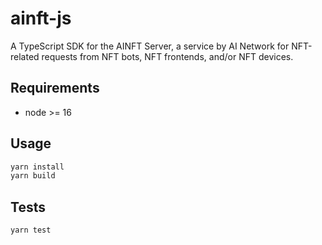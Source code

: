 # ainft-js

A TypeScript SDK for the AINFT Server, a service by AI Network for NFT-related requests from NFT bots, NFT frontends, and/or NFT devices.

## Requirements
- node >= 16

## Usage
```bash
yarn install
yarn build
```

## Tests
```bash
yarn test
```
